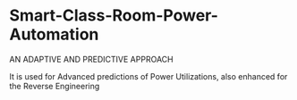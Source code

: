 # Smart-Class-Room-Power-Automation
AN ADAPTIVE AND PREDICTIVE APPROACH

It is used for Advanced predictions of Power Utilizations, also enhanced for the Reverse Engineering 

